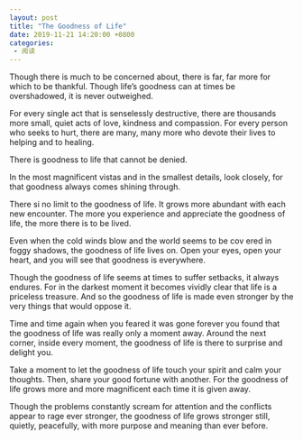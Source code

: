 ```yaml
---
layout: post
title: "The Goodness of Life"
date: 2019-11-21 14:20:00 +0800
categories: 
 - 阅读
---
```


Though there is much to be concerned about, there is far, far more for which to be thankful. Though life’s goodness can at times be overshadowed, it is never outweighed.

<!-- more -->

For every single act that is senselessly destructive, there are thousands more small, quiet acts of love, kindness and compassion. For every person who seeks to hurt, there are many, many more who devote their lives to helping and to healing.

There is goodness to life that cannot be denied.

In the most magnificent vistas and in the smallest details, look closely, for that goodness always comes shining through.

There si no limit to the goodness of life. It grows more abundant with each new encounter. The more you experience and appreciate the goodness of life, the more there is to be lived.

Even when the cold winds blow and the world seems to be cov ered in foggy shadows, the goodness of life lives on. Open your eyes, open your heart, and you will see that goodness is everywhere.

Though the goodness of life seems at times to suffer setbacks, it always endures. For in the darkest moment it becomes vividly clear that life is a priceless treasure. And so the goodness of life is made even stronger by the very things that would oppose it.

Time and time again when you feared it was gone forever you found that the goodness of life was really only a moment away. Around the next corner, inside every moment, the goodness of life is there to surprise and delight you.

Take a moment to let the goodness of life touch your spirit and calm your thoughts. Then, share your good fortune with another. For the goodness of life grows more and more magnificent each time it is given away.

Though the problems constantly scream for attention and the conflicts appear to rage ever stronger, the goodness of life grows stronger still, quietly, peacefully, with more purpose and meaning than ever before.
